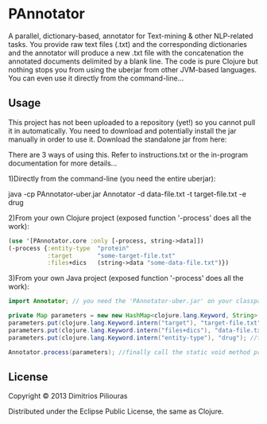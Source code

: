 # PAnnotator
A parallel, dictionary-based, annotator for Text-mining & other NLP-related tasks. You provide raw text files (.txt) and the corresponding dictionaries and the annotator will produce a new .txt file with the concatenation the annotated documents delimited by a blank line.
The code is pure Clojure but nothing stops you from using the uberjar from other JVM-based languages. You can even use it directly from the command-line...

## Usage
This project has not been  uploaded to a repository (yet!) so you cannot pull it in automatically. You need to download and potentially install the jar manually in order to use it.
Download the standalone jar from here: 

There are 3 ways of using this. Refer to instructions.txt or the in-program documentation for more details...

1)Directly from the command-line (you need the entire uberjar):

java -cp PAnnotator-uber.jar Annotator -d data-file.txt -t target-file.txt -e drug

2)From your own Clojure project (exposed function '-process' does all the work):

```clojure
(use '[PAnnotator.core :only [-process, string->data]])
(-process {:entity-type  "protein"  
           :target       "some-target-file.txt"
           :files+dics   (string->data "some-data-file.txt")})
```           

3)From your own Java project (exposed function '-process' does all the work): 

```java
import Annotator; // you need the 'PAnnotator-uber.jar' on your classpath or the PAnnotator.jar plus clojure.jar

private Map parameters = new new HashMap<clojure.lang.Keyword, String>();    //first we need the map with the appropriate arguments
parameters.put(clojure.lang.Keyword.intern("target"), "target-file.txt");    //example target-file
parameters.put(clojure.lang.Keyword.intern("files+dics"), "data-file.txt"); //example data-file
parameters.put(clojure.lang.Keyword.intern("entity-type"), "drug"); //this arg is optional ("default" will be used if missing)

Annotator.process(parameters); //finally call the static void method process(java.util.Map m);
```  

## License

Copyright © 2013 Dimitrios Piliouras

Distributed under the Eclipse Public License, the same as Clojure.
